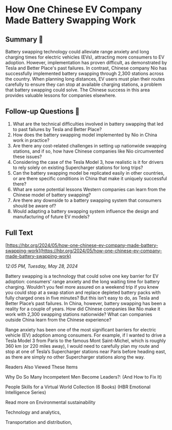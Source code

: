 # How One Chinese EV Company Made Battery Swapping Work

## Summary 🤖

Battery swapping technology could alleviate range anxiety and long charging times for electric vehicles (EVs), attracting more consumers to EV adoption. However, implementation has proven difficult, as demonstrated by Tesla and Better Place's past failures. In contrast, Chinese company Nio has successfully implemented battery swapping through 2,300 stations across the country. When planning long distances, EV users must plan their routes carefully to ensure they can stop at available charging stations, a problem that battery swapping could solve. The Chinese success in this area provides valuable lessons for companies elsewhere.

## Follow-up Questions 🤖

1. What are the technical difficulties involved in battery swapping that led to past failures by Tesla and Better Place?
2. How does the battery swapping model implemented by Nio in China work in practice?
3. Are there any cost-related challenges in setting up nationwide swapping stations, and if so, how have Chinese companies like Nio circumvented these issues?
4. Considering the case of the Tesla Model 3, how realistic is it for drivers to rely solely on existing Supercharger stations for long trips?
5. Can the battery swapping model be replicated easily in other countries, or are there specific conditions in China that make it uniquely successful there?
6. What are some potential lessons Western companies can learn from the Chinese model of battery swapping?
7. Are there any downside to a battery swapping system that consumers should be aware of?
8. Would adapting a battery swapping system influence the design and manufacturing of future EV models?

## Full Text

[https://hbr.org/2024/05/how-one-chinese-ev-company-made-battery-swapping-work](https://hbr.org/2024/05/how-one-chinese-ev-company-made-battery-swapping-work)

*12:05 PM, Tuesday, May 28, 2024*

Battery swapping is a technology that could solve one key barrier for EV adoption: consumers’ range anxiety and the long waiting time for battery charging. Wouldn’t you feel more assured on a weekend trip if you knew you could stop at a swap station and replace depleted battery packs with fully charged ones in five minutes? But this isn’t easy to do, as Tesla and Better Place’s past failures. In China, however, battery swapping has been a reality for a couple of years. How did Chinese companies like Nio make it work with 2,300 swapping stations nationwide? What can companies outside China learn from the Chinese experience?

Range anxiety has been one of the most significant barriers for electric vehicle (EV) adoption among consumers. For example, if I wanted to drive a Tesla Model 3 from Paris to the famous Mont Saint-Michel, which is roughly 360 km (or 220 miles away), I would need to carefully plan my route and stop at one of Tesla’s Supercharger stations near Paris before heading east, as there are simply no other Supercharger stations along the way.

Readers Also Viewed These Items

Why Do So Many Incompetent Men Become Leaders?: (And How to Fix It)

People Skills for a Virtual World Collection (6 Books) (HBR Emotional Intelligence Series)

Read more on Environmental sustainability

Technology and analytics,

Transportation and distribution,

